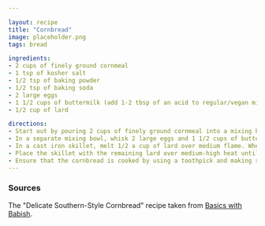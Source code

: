 ```yaml
---

layout: recipe
title: "Cornbread"
image: placeholder.png
tags: bread

ingredients:
- 2 cups of finely ground cornmeal
- 1 tsp of kosher salt 
- 1/2 tsp of baking powder
- 1/2 tsp of baking soda
- 2 large eggs
- 1 1/2 cups of buttermilk (add 1-2 tbsp of an acid to regular/vegan milk achive similar results, I use vinegar)
- 1/2 cup of lard

directions:
- Start out by pouring 2 cups of finely ground cornmeal into a mixing bowl. Then, add 1 teaspoon of kosher salt, 1/2 a teaspoon of baking powder, and 1/2 a teaspoon of baking soda. Whisk together accordingly. 
- In a separate mixing bowl, whisk 2 large eggs and 1 1/2 cups of buttermilk together. Pour your cornmeal mixture into the bowl and whisk everything together until you end up with a thin and cake-like batter. 
- In a cast iron skillet, melt 1/2 a cup of lard over medium flame. When it is melted, without being too hot, add about half of it to your cornbread batter and whisk to combine. 
- Place the skillet with the remaining lard over medium-high heat until shimmering and very hot for a super crisp crust on the bottom of your cornbread. Carefully dump the batter into the skillet, where it should begin to sizzle. Smooth out the top of the batter and place the skillet into a preheated 425F oven for about 20 to 25 minutes until set, light brown in the center, and deep golden brown around the edges. 
- Ensure that the cornbread is cooked by using a toothpick and making sure that there are only a few moist crumbs remaining on the toothpick. Carefully remove the cornbread from the skillet and allow it to cool on a wire rack for about 10 to 15 minutes before slicing and serving while it is still warm. 
---
```


### Sources

The "Delicate Southern-Style Cornbread" recipe taken from [Basics with Babish](https://basicswithbabish.co/basicsepisodes/cornbread).